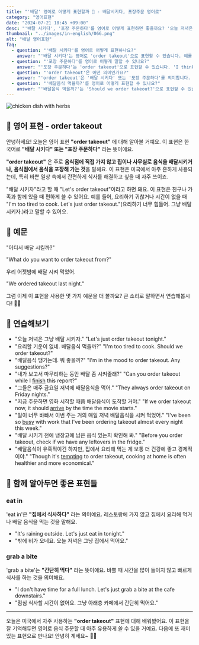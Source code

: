 ```yaml
---
title: "'배달' 영어로 어떻게 표현할까 🍔 - 배달시키다, 포장주문 영어로"
category: "영어표현"
date: "2024-07-21 18:45 +09:00"
desc: "'배달 시키다', '포장 주문하다'를 영어로 어떻게 표현하면 좋을까요? '오늘 저녁은 그냥 배달 시키자', '요리할 기운이 없네. 배달음식 먹을까?' 등을 영어로 표현하는 법을 배워봅시다. 다양한 예문을 통해서 연습하고 본인의 표현으로 만들어 보세요."
thumbnail: "../images/in-english/066.png"
alt: "배달 영어표현"
faq:
  - question: "'배달 시키다'를 영어로 어떻게 표현하나요?"
    answer: "'배달 시키다'는 영어로 'order takeout'으로 표현할 수 있습니다. 예를 들어, 'Let's order takeout tonight'은 '오늘 저녁은 배달 시키자'라는 의미입니다."
  - question: "'포장 주문하다'를 영어로 어떻게 말할 수 있나요?"
    answer: "'포장 주문하다'는 'order takeout'으로 표현할 수 있습니다. 'I think I'll order takeout for lunch'는 '점심으로 포장 주문을 할 것 같아'라고 해석됩니다."
  - question: "'order takeout'은 어떤 의미인가요?"
    answer: "'order takeout'은 '배달 시키다' 또는 '포장 주문하다'를 의미합니다. 음식점에 가지 않고 음식을 집이나 사무실로 배달시키거나, 음식점에서 음식을 포장해 가는 것을 말합니다."
  - question: "'배달음식 먹을까?'를 영어로 어떻게 표현할 수 있나요?"
    answer: "'배달음식 먹을까?'는 'Should we order takeout?'으로 표현할 수 있습니다."
---
```


![chicken dish with herbs](../images/in-english/066-1.avif)

## 🌟 영어 표현 - order takeout

안녕하세요! 오늘은 영어 표현 **"order takeout"** 에 대해 알아볼 거예요. 이 표현은 한국어로 **"배달 시키다" 또는 "포장 주문하다"** 라는 뜻이에요.

**"order takeout"** 은 주로 **음식점에 직접 가지 않고 집이나 사무실로 음식을 배달시키거나, 음식점에서 음식을 포장해 가는 것**을 말해요. 이 표현은 미국에서 아주 흔하게 사용되는데, 특히 바쁜 일상 속에서 간편하게 식사를 해결하고 싶을 때 자주 쓰이죠.

"배달 시키자"라고 할 때 "Let's order takeout"이라고 하면 돼요. 이 표현은 친구나 가족과 함께 있을 때 편하게 쓸 수 있어요. 예를 들어, 요리하기 귀찮거나 시간이 없을 때 "I'm too tired to cook. Let's just order takeout."(요리하기 너무 힘들어. 그냥 배달 시키자.)라고 말할 수 있어요.

## 📖 예문

"어디서 배달 시킬까?"

"What do you want to order takeout from?"

우리 어젯밤에 배달 시켜 먹었어.

"We ordered takeout last night."

그럼 이제 이 표현을 사용한 몇 가지 예문을 더 볼까요? 큰 소리로 말하면서 연습해봅시다! 🍕🍜

## 💬 연습해보기

<ul data-interactive-list>
  <li data-interactive-item>
    <span data-toggler>"오늘 저녁은 그냥 배달 시키자."</span>
    <span data-answer>"Let's just order takeout tonight."</span>
  </li>
  <li data-interactive-item>
    <span data-toggler>"요리할 기운이 없네. 배달음식 먹을까?"</span>
    <span data-answer>"I'm too tired to cook. Should we order takeout?"</span>
  </li>
  <li data-interactive-item>
    <span data-toggler>"배달음식 땡기는데. 뭐 좋을까?"</span>
    <span data-answer>"I'm in the mood to order takeout. Any suggestions?"</span>
  </li>
  <li data-interactive-item>
    <span data-toggler>"내가 보고서 마무리하는 동안 배달 좀 시켜줄래?"</span>
    <span data-answer>"Can you order takeout while I <a href="/blog/in-english/295.finish/">finish</a> this report?"</span>
  </li>
  <li data-interactive-item>
    <span data-toggler>"그들은 매주 금요일 저녁에 배달음식을 먹어."</span>
    <span data-answer>"They always order takeout on Friday nights."</span>
  </li>
  <li data-interactive-item>
    <span data-toggler>"지금 주문하면 영화 시작할 때쯤 배달음식이 도착할 거야."</span>
    <span data-answer>"If we order takeout now, it should <a href="/blog/in-english/403.arrive/">arrive</a> by the time the movie starts."</span>
  </li>
  <li data-interactive-item>
    <span data-toggler>"일이 너무 바빠서 이번 주는 거의 매일 저녁 배달음식을 시켜 먹었어."</span>
    <span data-answer>"I've been so <a href="/blog/in-english/372.busy/">busy</a> with work that I've been ordering takeout almost every night this week."</span>
  </li>
  <li data-interactive-item>
    <span data-toggler>"배달 시키기 전에 냉장고에 남은 음식 있는지 확인해 봐."</span>
    <span data-answer>"Before you order takeout, check if we have any leftovers in the fridge."</span>
  </li>
  <li data-interactive-item>
    <span data-toggler>"배달음식이 유혹적이긴 하지만, 집에서 요리해 먹는 게 보통 더 건강에 좋고 경제적이야."</span>
    <span data-answer>"Though it's <a href="/blog/vocab-1/019.tempting/">tempting</a> to order takeout, cooking at home is often healthier and more economical."</span>
  </li>
</ul>

## 🤝 함께 알아두면 좋은 표현들

### eat in

'eat in'은 **"집에서 식사하다"** 라는 의미예요. 레스토랑에 가지 않고 집에서 요리해 먹거나 배달 음식을 먹는 것을 말해요.

- "It's raining outside. Let's just eat in tonight."
- "밖에 비가 오네요. 오늘 저녁은 그냥 집에서 먹어요."

### grab a bite

'grab a bite'는 **"간단히 먹다"** 라는 뜻이에요. 바쁠 때 시간을 많이 들이지 않고 빠르게 식사를 하는 것을 의미해요.

- "I don't have time for a full lunch. Let's just grab a bite at the cafe downstairs."
- "점심 식사할 시간이 없어요. 그냥 아래층 카페에서 간단히 먹어요."

---

오늘은 미국에서 자주 사용하는 **"order takeout"** 표현에 대해 배워봤어요. 이 표현을 잘 기억해두면 영어로 음식 주문할 때 아주 유용하게 쓸 수 있을 거예요. 다음에 또 재미있는 표현으로 만나요! 안녕히 계세요~ 🍔🥡

